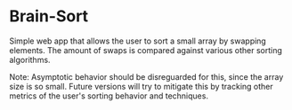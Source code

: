 # Brain-Sort

Simple web app that allows the user to sort a small array by swapping elements. 
The amount of swaps is compared against various other sorting algorithms.

Note: Asymptotic behavior should be disreguarded for this, since the array size is so small.
Future versions will try to mitigate this by tracking other metrics of the user's sorting behavior and techniques.
